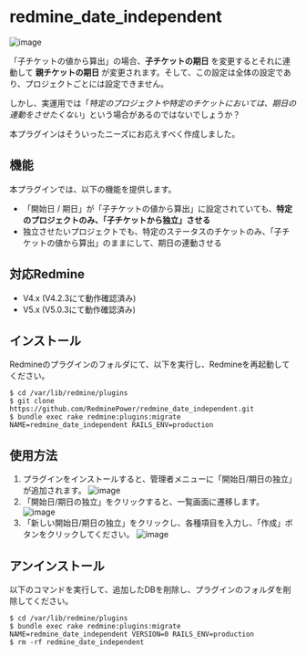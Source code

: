 # redmine_date_independent

![image](https://github.com/RedminePower/redmine_date_independent/assets/87136359/b6ec8743-bdc8-436f-a712-f3c174cf40f1)

「子チケットの値から算出」の場合、**子チケットの期日** を変更するとそれに連動して **親チケットの期日** が変更されます。そして、この設定は全体の設定であり、プロジェクトごとには設定できません。

しかし、実運用では「_特定のプロジェクトや特定のチケットにおいては、期日の連動をさせたくない_」という場合があるのではないでしょうか？

本プラグインはそういったニーズにお応えすべく作成しました。

## 機能
本プラグインでは、以下の機能を提供します。

- 「開始日 / 期日」が「子チケットの値から算出」に設定されていても、**特定のプロジェクトのみ、「子チケットから独立」させる**
- 独立させたいプロジェクトでも、特定のステータスのチケットのみ、「子チケットの値から算出」のままにして、期日の連動させる

## 対応Redmine
- V4.x (V4.2.3にて動作確認済み)
- V5.x (V5.0.3にて動作確認済み)

## インストール
Redmineのプラグインのフォルダにて、以下を実行し、Redmineを再起動してください。

```
$ cd /var/lib/redmine/plugins
$ git clone https://github.com/RedminePower/redmine_date_independent.git
$ bundle exec rake redmine:plugins:migrate NAME=redmine_date_independent RAILS_ENV=production
```

## 使用方法

1. プラグインをインストールすると、管理者メニューに「開始日/期日の独立」が追加されます。
![image](https://github.com/RedminePower/redmine_date_independent/assets/87136359/febd0e09-ac77-47c4-810e-8521d6db9ef0)
1. 「開始日/期日の独立」をクリックすると、一覧画面に遷移します。
![image](https://github.com/RedminePower/redmine_date_independent/assets/87136359/bf0fbc0e-5b68-4596-8ca1-9a251261ddbc)
1. 「新しい開始日/期日の独立」をクリックし、各種項目を入力し、「作成」ボタンをクリックしてください。
![image](https://github.com/RedminePower/redmine_date_independent/assets/87136359/158da482-8b27-409b-9377-f6ee554ff3d8)

## アンインストール
以下のコマンドを実行して、追加したDBを削除し、プラグインのフォルダを削除してください。

```
$ cd /var/lib/redmine/plugins
$ bundle exec rake redmine:plugins:migrate NAME=redmine_date_independent VERSION=0 RAILS_ENV=production
$ rm -rf redmine_date_independent
```


